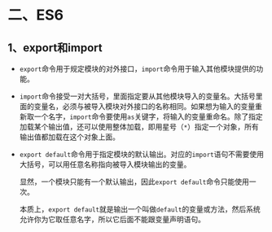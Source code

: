 

# 二、ES6

## 1、export和import

- `export`命令用于规定模块的对外接口，`import`命令用于输入其他模块提供的功能。

- `import`命令接受一对大括号，里面指定要从其他模块导入的变量名。大括号里面的变量名，必须与被导入模块对外接口的名称相同。如果想为输入的变量重新取一个名字，`import`命令要使用`as`关键字，将输入的变量重命名。除了指定加载某个输出值，还可以使用整体加载，即用星号（`*`）指定一个对象，所有输出值都加载在这个对象上面。

- `export default`命令用于指定模块的默认输出。对应的`import`语句不需要使用大括号，可以用任意名称指向被导入模块输出的变量。

  显然，一个模块只能有一个默认输出，因此`export default`命令只能使用一次。

  本质上，`export default`就是输出一个叫做`default`的变量或方法，然后系统允许你为它取任意名字，所以它后面不能跟变量声明语句。